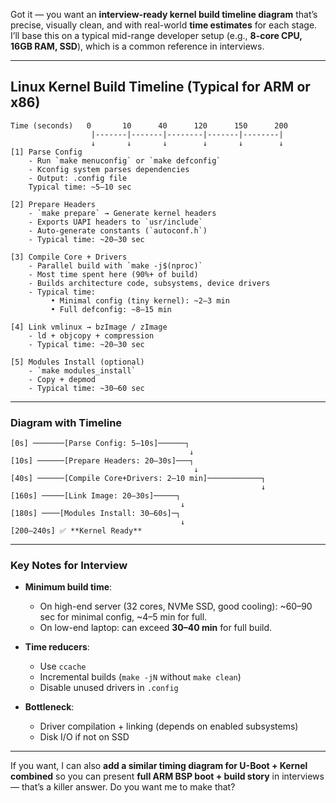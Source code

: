 Got it — you want an **interview-ready kernel build timeline diagram** that’s precise, visually clean, and with real-world **time estimates** for each stage.
I’ll base this on a typical mid-range developer setup (e.g., **8-core CPU, 16GB RAM, SSD**), which is a common reference in interviews.

---

## **Linux Kernel Build Timeline (Typical for ARM or x86)**

```
Time (seconds)   0       10      40      120      150      200
                  |-------|-------|--------|-------|--------|
                  ↓       ↓       ↓        ↓       ↓        ↓
[1] Parse Config
    - Run `make menuconfig` or `make defconfig`
    - Kconfig system parses dependencies
    - Output: .config file
    Typical time: ~5–10 sec

[2] Prepare Headers
    - `make prepare` → Generate kernel headers
    - Exports UAPI headers to `usr/include`
    - Auto-generate constants (`autoconf.h`)
    - Typical time: ~20–30 sec

[3] Compile Core + Drivers
    - Parallel build with `make -j$(nproc)`
    - Most time spent here (90%+ of build)
    - Builds architecture code, subsystems, device drivers
    - Typical time:
         • Minimal config (tiny kernel): ~2–3 min
         • Full defconfig: ~8–15 min

[4] Link vmlinux → bzImage / zImage
    - ld + objcopy + compression
    - Typical time: ~20–30 sec

[5] Modules Install (optional)
    - `make modules_install`
    - Copy + depmod
    - Typical time: ~30–60 sec
```

---

### **Diagram with Timeline**

```
[0s] ───────[Parse Config: 5–10s]──────┐
                                        ↓
[10s] ──────[Prepare Headers: 20–30s]───┐
                                         ↓
[40s] ──────[Compile Core+Drivers: 2–10 min]────────────┐
                                                        ↓
[160s] ─────[Link Image: 20–30s]─────┐
                                      ↓
[180s] ────[Modules Install: 30–60s]─┐
                                      ↓
[200–240s] ✅ **Kernel Ready**
```

---

### **Key Notes for Interview**

* **Minimum build time**:

  * On high-end server (32 cores, NVMe SSD, good cooling): \~60–90 sec for minimal config, \~4–5 min for full.
  * On low-end laptop: can exceed **30–40 min** for full build.
* **Time reducers**:

  * Use `ccache`
  * Incremental builds (`make -jN` without `make clean`)
  * Disable unused drivers in `.config`
* **Bottleneck**:

  * Driver compilation + linking (depends on enabled subsystems)
  * Disk I/O if not on SSD

---

If you want, I can also **add a similar timing diagram for U-Boot + Kernel combined** so you can present **full ARM BSP boot + build story** in interviews — that’s a killer answer.
Do you want me to make that?
